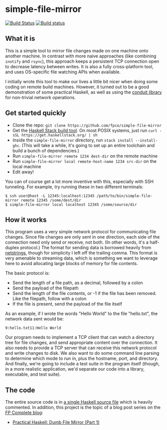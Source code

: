 # simple-file-mirror

[![Build Status](https://travis-ci.org/fpco/simple-file-mirror.svg?branch=master)](https://travis-ci.org/fpco/simple-file-mirror)
[![Build status](https://ci.appveyor.com/api/projects/status/19mblbxaig48i26p/branch/master?svg=true)](https://ci.appveyor.com/project/snoyberg/simple-file-mirror/branch/master)

## What it is

This is a simple tool to mirror file changes made on one machine onto
another machine. In contrast with more naive approaches (like
combining `inotify` and `rsync`), this approach keeps a persistent TCP
connection open to decrease latency between writes. It is also a fully
cross-platform tool, and uses OS-specific file watching APIs when
available.

I initially wrote this tool to make our lives a little bit nicer when
doing some coding on remote build machines. However, it turned out to
be a good demonstration of some practical Haskell, as well as using
the [conduit library](https://github.com/snoyberg/conduit#readme) for
non-trivial network operations.

## Get started quickly

* Clone the repo: `git clone https://github.com/fpco/simple-file-mirror`
* Get the
  [Haskell Stack build tool](https://haskell-lang.org/get-started). On
  most POSIX systems, just run `curl -sSL
  https://get.haskellstack.org/ | sh`
* Inside the `simple-file-mirror` directory, run `stack install
  --install-ghc`. (This will take a while, it's going to set up an
  entire toolchain and build a bunch of dependencies.)
* Run `simple-file-mirror remote 1234 dest-dir` on the remote machine
* Run `simple-file-mirror local remote-host-name 1234 src-dir` on the local machine
* Edit away!

You can of course get a lot more inventive with this, especially with
SSH tunneling. For example, try running these in two different
terminals:

```shell
$ ssh user@host -L 12345:localhost:12345 /path/to/bin/simple-file-mirror remote 12345 /some/dest/dir
$ simple-file-mirror local localhost 12345 /some/source/dir
```

## How it works

This program uses a very simple network protocol for communicating
file changes. Since file changes are only sent in one direction, each
side of the connection need only send or receive, not both. (In other
words, it's a half-duplex protocol.) The format for sending data is
borrowed heavily from
[netstrings](https://en.wikipedia.org/wiki/Netstring), though for
simplicity I left off the trailing comma. This format is very amenable
to streaming data, which is something we want to leverage here to
avoid allocating large blocks of memory for file contents.

The basic protocol is:

* Send the length of a file path, as a decimal, followed by a colon
* Send the payload of the filepath
* Send the length of the file contents, or -1 if the file has been
  removed. Like the filepath, follow with a colon
* If the file is present, send the payload of the file itself

As an example, if I wrote the words "Hello World" to the file
"hello.txt", the network data sent would be:

```
9:hello.txt11:Hello World
```

Our program needs to implement a TCP client that can watch a directory
tree for file changes, and send appropriate content over the
connection. It also needs to provide a TCP server that can receive
this network protocol and write changes to disk. We also want to do
some command line parsing to determine which mode to run in, plus the
hostname, port, and directory. And finally, we're going to include a
test suite in the program itself (though, in a more realistic
application, we'd separate our code into a library, executable, and
test suite).

## The code

The entire source code is in [a single Haskell source
file](https://github.com/fpco/simple-file-mirror/blob/master/src/Main.hs) which
is heavily commented. In addition, this project is the topic of a blog post
series on the [FP Complete blog](https://www.fpcomplete.com/blog):

* [Practical Haskell: Dumb File Mirror (Part
  1)](https://www.fpcomplete.com/blog/2016/09/practical-haskell-simple-file-mirror-1)
